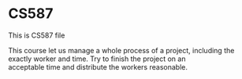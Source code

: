 # CS587
This is CS587 file

This course let us manage a whole process of a project, including the exactly worker and time. Try to finish the project on an   
acceptable time and distribute the workers reasonable.
